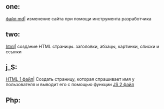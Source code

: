 ## one:
[файл md](one/work.md)| изменение сайта при помощи инструмента разработчика

## two:
[html](two/work_2.html)| создание HTML страницы. заголовки, абзацы, картинки, списки и ссылки

## j_S:
[HTML 1 файл](J_S/DZ_1/work_01.html)| Создать страницу, которая спрашивает имя у пользователя и выводит его с помощью функции
[JS 2 файл](J_S/DZ_1/work1.js)

## Php:
